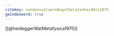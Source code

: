 ```yaml
---
citekey: vandoosselaereAngstGelatenheidAls1975
geïndexeerd: true
---
```

[[@heideggerWatMetafysica1970]]
